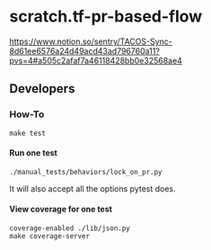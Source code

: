 # scratch.tf-pr-based-flow

https://www.notion.so/sentry/TACOS-Sync-8d61ee6576a24d49acd43ad796760a11?pvs=4#a505c2afaf7a46118428bb0e32568ae4

## Developers

### How-To

```
make test
```

#### Run one test

```
./manual_tests/behaviors/lock_on_pr.py
```

It will also accept all the options pytest does.

#### View coverage for one test

```
coverage-enabled ./lib/json.py
make coverage-server
```
